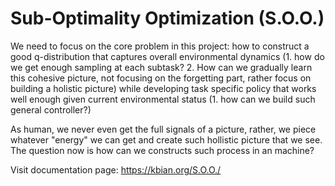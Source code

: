 # Sub-Optimality Optimization (S.O.O.)
We need to focus on the core problem in this project: how to construct a good q-distribution that captures overall environmental dynamics (1. how do we get enough sampling at each subtask? 2. How can we gradually learn this cohesive picture, not focusing on the forgetting part, rather focus on building a holistic picture) while developing task specific policy that works well enough given current environmental status  (1. how can we build such general controller?)

As human, we never even get the full signals of a picture, rather, we piece whatever "energy" we can get and create such hollistic picture that we see. The question now is how can we constructs such process in an machine?

Visit documentation page: https://kbian.org/S.O.O./
